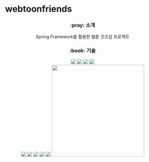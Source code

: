 # webtoonfriends

<div align="center">
 <h3>:pray: 소개</h3>
	<p>Spring Framework를 활용한 웹툰 굿즈샵 프로젝트</p>
</div>
 
<div align="center">
	<h3>:book: 기술</h3>
	<img src="https://img.shields.io/badge/Java-007396?style=flat&logo=Java&logoColor=white" />
	<img src="https://img.shields.io/badge/HTML5-E34F26?style=flat&logo=HTML5&logoColor=white" />
	<img src="https://img.shields.io/badge/CSS3-1572B6?style=flat&logo=CSS3&logoColor=white" />
	 <img src="https://img.shields.io/badge/JavaScript-F7DF1E?style=flat&logo=JavaScript&logoColor=white"/><br>
	<img src="https://img.shields.io/badge/Spring-6DB33F?style=flat&logo=Spring&logoColor=white"/>
	<img src="https://img.shields.io/badge/Oracle-F80000?style=flat&logo=Oracle&logoColor=white"/>
	<img src="https://img.shields.io/badge/apachemaven-C71A36?style=flat&logo=apachemaven&logoColor=white"/>
	<img src="https://img.shields.io/badge/eclipseide-2C2255?style=flat&logo=eclipseide&logoColor=white"/>
	<img src="https://img.shields.io/badge/apachetomcat-F8DC75?style=flat&logo=apachetomcat&logoColor=white"/>
	<img style="width:300px; height:300px" src="https://github.com/ImSungCae/webtoonfriends/assets/134353202/65f46e6c-7822-4d88-b0e0-28ffc3595f59")
"/>
</div>
